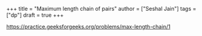 +++
title = "Maximum length chain of pairs"
author = ["Seshal Jain"]
tags = ["dp"]
draft = true
+++

<https://practice.geeksforgeeks.org/problems/max-length-chain/1>

